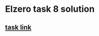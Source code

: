 # Elzero task 8 solution

## [task link](https://elzero.org/html-assignments-lesson-from-28-to-30/)
